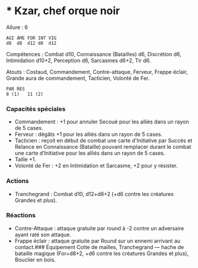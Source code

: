 # * Kzar, chef orque noir

Allure : 6

	AGI	ÂME	FOR	INT	VIG
	d8	d8	d12	d8	d12

Compétences : Combat d10, Connaissance (Batailles) d6, Discrétion d6, Intimidation d10+2, Perception d6, Sarcasmes d6+2, Tir d6.

Atouts : Costaud, Commandement, Contre-attaque, Ferveur, Frappe éclair, Grande aura de commandement, Tacticien, Volonté de Fer.

	PAR	RES
	8 (1)	11 (2)

### Capacités spéciales
- Commandement : +1 pour annuler Secoué pour les alliés dans un rayon de 5 cases.
- Ferveur : dégâts +1 pour les alliés dans un rayon de 5 cases.
- Tacticien : reçoit en début de combat une carte d'Initiative par Succès et Relance en Connaissance (Bataille) pouvant remplacer durant le combat une carte d’Initiative pour les alliés dans un rayon de 5 cases.
- Taille +1.
- Volonté de Fer : +2 en Intimidation et Sarcasme, +2 pour y résister.

### Actions
- Tranchegrand : Combat d10, d12+d8+2 (+d6 contre les créatures Grandes et plus).

### Réactions
- Contre-Attaque : attaque gratuite par round à -2 contre un adversaire ayant raté son attaque.
- Frappe éclair : attaque gratuite par Round sur un ennemi arrivant au contact.### Équipement
Cotte de mailles, Tranchegrand — hache de bataille magique (For+d8+2, +d6 contre les créatures Grandes et plus), Bouclier en bois.
